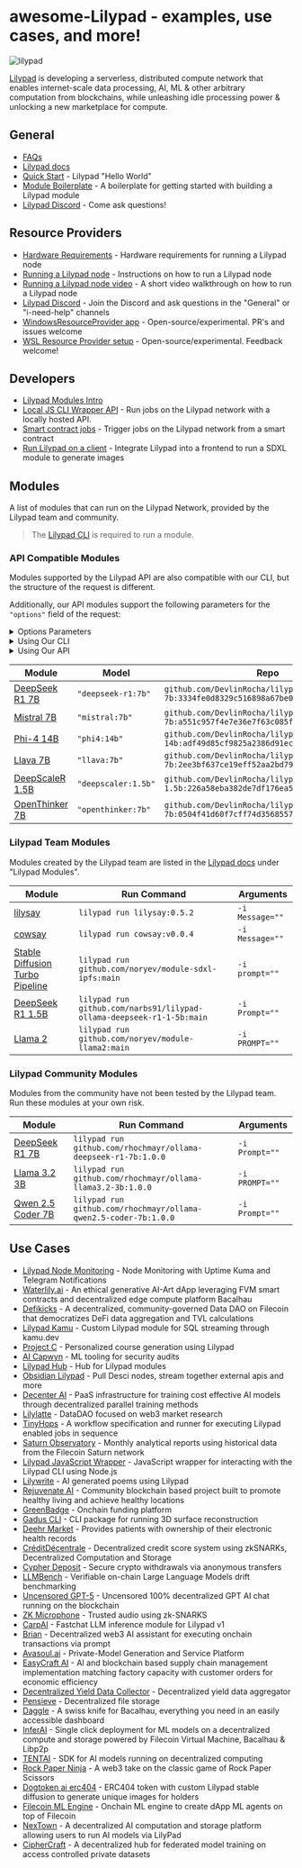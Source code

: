 # awesome-Lilypad - examples, use cases, and more!

![lilypad](https://github.com/user-attachments/assets/251033c7-189c-4bb4-97d9-876343dec587)

[Lilypad](https://lilypad.tech) is developing a serverless, distributed compute network that enables internet-scale data processing, AI, ML & other arbitrary computation from blockchains, while unleashing idle processing power & unlocking a new marketplace for compute.

## General

- [FAQs](https://docs.lilypad.tech/lilypad/faqs)
- [Lilypad docs](https://docs.lilypad.tech/lilypad)
- [Quick Start](https://docs.lilypad.tech/lilypad/lilypad-milky-way-testnet/quick-start) - Lilypad "Hello World"
- [Module Boilerplate](https://github.com/Lilypad-Tech/lilypad-module-boilerplate) - A boilerplate for getting started with building a Lilypad module
- [Lilypad Discord](https://lilypad.team/discord) - Come ask questions!

## Resource Providers

- [Hardware Requirements](https://docs.lilypad.tech/lilypad/hardware-providers/hardware-requirements) - Hardware requirements for running a Lilypad node
- [Running a Lilypad node](https://docs.lilypad.tech/lilypad/hardware-providers/run-a-node) - Instructions on how to run a Lilypad node
- [Running a Lilypad node video](https://www.youtube.com/watch?v=YmOtqOIBQ0k) - A short video walkthrough on how to run a Lilypad node
- [Lilypad Discord](https://lilypad.team/discord) - Join the Discord and ask questions in the "General" or "i-need-help" channels
- [WindowsResourceProvider app](https://github.com/Lilypad-Tech/WindowsResourceProvider) - Open-source/experimental. PR's and issues welcome
- [WSL Resource Provider setup](https://github.com/rhochmayr/lp-wsl-native-rp) - Open-source/experimental. Feedback welcome!

## Developers

- [Lilypad Modules Intro](https://docs.lilypad.tech/lilypad/lilypad-modules/modules-intro)
- [Local JS CLI Wrapper API](https://docs.lilypad.tech/lilypad/developer-resources/js-cli-wrapper-local) - Run jobs on the Lilypad network with a locally hosted API.
- [Smart contract jobs](https://github.com/Lilypad-Tech/lilypad/blob/main/docs/smart-contract-jobs.md) - Trigger jobs on the Lilypad network from a smart contract
- [Run Lilypad on a client](https://blog.lilypadnetwork.org/setting-up-your-lilypad-front-end) - Integrate Lilypad into a frontend to run a SDXL module to generate images

## Modules

A list of modules that can run on the Lilypad Network, provided by the Lilypad team and community.

> The [Lilypad CLI](https://docs.lilypad.tech/lilypad/lilypad-testnet/install-run-requirements) is required to run a module.

### API Compatible Modules

Modules supported by the Lilypad API are also compatible with our CLI, but the structure of the request is different.

Additionally, our API modules support the following parameters for the `"options"` field of the request:

<details>
<summary>Options Parameters</summary>

#### Valid Options Parameters and Default Values

- [Ollama Modelfile](https://github.com/ollama/ollama/blob/main/docs/modelfile.md#valid-parameters-and-values)

| Parameter      | Description                                                                                                                                                                                                                                                                                                                                                 | Default |
| -------------- | ----------------------------------------------------------------------------------------------------------------------------------------------------------------------------------------------------------------------------------------------------------------------------------------------------------------------------------------------------------- | ------- |
| mirostat       | Enable Mirostat sampling for controlling perplexity. (0 = disabled, 1 = Mirostat, 2 = Mirostat 2.0)                                                                                                                                                                                                                                                         | `0`     |
| mirostat_eta   | Influences how quickly the algorithm responds to feedback from the generated text. A lower learning rate will result in slower adjustments, while a higher learning rate will make the algorithm more responsive.                                                                                                                                           | `0.1`   |
| mirostat_tau   | Controls the balance between coherence and diversity of the output. A lower value will result in more focused and coherent text.                                                                                                                                                                                                                            | `5`     |
| num_ctx        | Sets the size of the context window used to generate the next token.                                                                                                                                                                                                                                                                                        | `2048`  |
| repeat_last_n  | Sets how far back for the model to look back to prevent repetition. (0 = disabled, -1 = num_ctx)                                                                                                                                                                                                                                                            | `64`    |
| repeat_penalty | Sets how strongly to penalize repetitions. A higher value (e.g., 1.5) will penalize repetitions more strongly, while a lower value (e.g., 0.9) will be more lenient.                                                                                                                                                                                        | `1.1`   |
| temperature    | The temperature of the model. Increasing the temperature will make the model answer more creatively.                                                                                                                                                                                                                                                        | `0.8`   |
| seed           | Sets the random number seed to use for generation. Setting this to a specific number will make the model generate the same text for the same prompt.                                                                                                                                                                                                        | `0`     |
| stop           | Sets the stop sequences to use. When this pattern is encountered the LLM will stop generating text and return. Multiple stop patterns may be set by specifying multiple separate stop parameters in a modelfile.                                                                                                                                            |         |
| num_predict    | Maximum number of tokens to predict when generating text. (-1 = infinite generation)                                                                                                                                                                                                                                                                        | `-1`    |
| top_k          | Reduces the probability of generating nonsense. A higher value (e.g. 100) will give more diverse answers, while a lower value (e.g. 10) will be more conservative.                                                                                                                                                                                          | `40`    |
| top_p          | Works together with top-k. A higher value (e.g., 0.95) will lead to more diverse text, while a lower value (e.g., 0.5) will generate more focused and conservative text.                                                                                                                                                                                    | `0.9`   |
| min_p          | Alternative to the top_p, and aims to ensure a balance of quality and variety. The parameter p represents the minimum probability for a token to be considered, relative to the probability of the most likely token. For example, with p=0.05 and the most likely token having a probability of 0.9, logits with a value less than 0.045 are filtered out. | `0.0`   |

</details>

<details>
  <summary>Using Our CLI</summary>

1. Replace `GITHUB_USERNAME/MODULE_REPO:TAG` with the "Repo" column from our modules table below.
2. Replace the `model` field value of your request object with the "Model" column from our modules table below.

> When using our CLI, make sure that you Base64 encode your request.

```sh
lilypad run github.com/GITHUB_USERNAME/MODULE_REPO:TAG \
-i request="$(echo -n '{
  "model": "MODEL_NAME:MODEL_VERSION",
  "messages": [{
    "role": "system",
    "content": "you are a helpful AI assistant"
  },
  {
  "role": "user",
  "content": "what is the animal order of the frog?"
  }],
  "stream": false,
  "options": {
    "temperature": 1.0
  }
}' | base64 -w 0)"
```

</details>

<details>
  <summary>Using Our API</summary>

1. Replace `YOUR_API_KEY` with your API key from the [Anura website](https://anura.lilypad.tech/).
2. Replace the `model` field value of your request object with the "Model" column from our modules table below.

```sh
curl -X POST "https://anura-testnet.lilypad.tech/api/v1/chat/completions" \
-H "Content-Type: application/json" \
-H "Accept: text/event-stream" \
-H "Authorization: Bearer YOUR_API_KEY" \
-d '{
  "model": "MODEL_NAME:MODEL_VERSION",
  "messages": [{
    "role": "system",
    "content": "you are a helpful AI assistant"
  },
  {
    "role": "user",
    "content": "what is the animal order of the frog?"
  }],
  "options": {
    "temperature": 1.0
  }
}'
```

</details>

| Module                                                                    | Model               | Repo                                                                                      |
| ------------------------------------------------------------------------- | ------------------- | ----------------------------------------------------------------------------------------- |
| [DeepSeek R1 7B](https://github.com/DevlinRocha/lilypad-deepseek-r1-7b)   | `"deepseek-r1:7b"`  | `github.com/DevlinRocha/lilypad-deepseek-r1-7b:3334fe0d8329c516898a67be0ef656c7492a9d79`  |
| [Mistral 7B](https://github.com/DevlinRocha/lilypad-mistral-7b)           | `"mistral:7b"`      | `github.com/DevlinRocha/lilypad-mistral-7b:a551c957f4e7e36e7f63c085f3cd3fe742b6e9dc`      |
| [Phi-4 14B](https://github.com/DevlinRocha/lilypad-phi4-14b)              | `"phi4:14b"`        | `github.com/DevlinRocha/lilypad-phi4-14b:adf49d85cf9825a2386d91eccd910dbfe44e2499`        |
| [Llava 7B](https://github.com/DevlinRocha/lilypad-llava-7b)               | `"llava:7b"`        | `github.com/DevlinRocha/lilypad-llava-7b:2ee3bf637ce19eff52aa2bd79ad449d70e092119`        |
| [DeepScaleR 1.5B](https://github.com/DevlinRocha/lilypad-deepscaler-1.5b) | `"deepscaler:1.5b"` | `github.com/DevlinRocha/lilypad-deepscaler-1.5b:226a58eba382de7df176ea51eb2b8317973be49c` |
| [OpenThinker 7B](https://github.com/DevlinRocha/lilypad-openthinker-7b)   | `"openthinker:7b"`  | `github.com/DevlinRocha/lilypad-openthinker-7b:0504f41d60f7cff74d3568557a998bd1b7d6205f`  |

### Lilypad Team Modules

Modules created by the Lilypad team are listed in the [Lilypad docs](https://docs.lilypad.tech/lilypad/lilypad-modules/modules-intro) under "Lilypad Modules".

| Module                                                                         | Run Command                                                           | Arguments       |
| ------------------------------------------------------------------------------ | --------------------------------------------------------------------- | --------------- |
| [lilysay](https://github.com/Lilypad-Tech/lilypad-module-lilysay)              | `lilypad run lilysay:0.5.2`                                           | `-i Message=""` |
| [cowsay](https://github.com/lilypad-tech/lilypad-module-cowsay)                | `lilypad run cowsay:v0.0.4`                                           | `-i Message=""` |
| [Stable Diffusion Turbo Pipeline](https://github.com/noryev/module-sdxl-ipfs)  | `lilypad run github.com/noryev/module-sdxl-ipfs:main`                 | `-i prompt=""`  |
| [DeepSeek R1 1.5B](https://github.com/narbs91/lilypad-ollama-deepseek-r1-1-5b) | `lilypad run github.com/narbs91/lilypad-ollama-deepseek-r1-1-5b:main` | `-i Prompt=""`  |
| [Llama 2](https://github.com/noryev/module-llama2)                             | `lilypad run github.com/noryev/module-llama2:main`                    | `-i PROMPT=""`  |

### Lilypad Community Modules

Modules from the community have not been tested by the Lilypad team. Run these modules at your own risk.

| Module                                                                               | Run Command                                                      | Arguments      |
| ------------------------------------------------------------------------------------ | ---------------------------------------------------------------- | -------------- |
| [DeepSeek R1 7B](https://github.com/rhochmayr/ollama-deepseek-r1-7b/tree/1.0.0)      | `lilypad run github.com/rhochmayr/ollama-deepseek-r1-7b:1.0.0`   | `-i Prompt=""` |
| [Llama 3.2 3B](https://github.com/rhochmayr/ollama-llama3.2-3b/tree/1.0.0)           | `lilypad run github.com/rhochmayr/ollama-llama3.2-3b:1.0.0`      | `-i PROMPT=""` |
| [Qwen 2.5 Coder 7B](https://github.com/rhochmayr/ollama-qwen2.5-coder-7b/tree/1.0.0) | `lilypad run github.com/rhochmayr/ollama-qwen2.5-coder-7b:1.0.0` | `-i Prompt=""` |

## Use Cases

- [Lilypad Node Monitoring](https://github.com/rhochmayr/lilypad-rp-monitoring) - Node Monitoring with Uptime Kuma and Telegram Notifications
- [Waterlily.ai](https://github.com/Lilypad-Tech/Waterlily) - An ethical generative AI-Art dApp leveraging FVM smart contracts and decentralized edge compute platform Bacalhau
- [Defikicks](https://github.com/md0x/defikicks) - A decentralized, community-governed Data DAO on Filecoin that democratizes DeFi data aggregation and TVL calculations
- [Lilypad Kamu](https://github.com/polus-arcticus/lilypad-module-kamu/blob/main/lilypad_module.json.tmpl) - Custom Lilypad module for SQL streaming through kamu.dev
- [Project C](https://github.com/0xgoldenlion/project-C) - Personalized course generation using Lilypad
- [AI Capwyn](https://github.com/jeytuan/OpenDataHackathon_Lilypad) - ML tooling for security audits
- [Lilypad Hub](https://github.com/oBLAZERo2001/lilypad-hub) - Hub for Lilypad modules
- [Obsidian Lilypad](https://github.com/polus-arcticus/obsidian-lilypad) - Pull Desci nodes, stream together external apis and more
- [Decenter AI](https://github.com/orgs/DeCenter-AI/repositories) - PaaS infrastructure for training cost effective AI models through decentralized parallel training methods
- [Lilylatte](https://github.com/Caruso33/LilyLatte_OpenDataHack) - DataDAO focused on web3 market research
- [TinyHops](https://github.com/zcstarr/tiny-hops) - A workflow specification and runner for executing Lilypad enabled jobs in sequence
- [Saturn Observatory](https://github.com/cronian-tech/saturn-observatory) - Monthly analytical reports using historical data from the Filecoin Saturn network
- [Lilypad JavaScript Wrapper](https://github.com/only4sim/lilypad-javascript-wrapper) - JavaScript wrapper for interacting with the Lilypad CLI using Node.js
- [Lilywrite](https://github.com/Khwahish29/lilywrite) - AI generated poems using Lilypad
- [Rejuvenate AI](https://github.com/orgs/open-data-hack/repositories) - Community blockchain based project built to promote healthy living and achieve healthy locations
- [GreenBadge](https://github.com/priyanshur66/greenbadge) - Onchain funding platform
- [Gadus CLI](https://github.com/The-Extra-Project/Gadius-CLI) - CLI package for running 3D surface reconstruction
- [Deehr Market](https://github.com/Cabal-Labs/deehr-market-client) - Provides patients with ownership of their electronic health records
- [CréditDécentrale](https://github.com/solity-research/ETHGlobalParis2023) - Decentralized credit score system using zkSNARKs, Decentralized Computation and Storage
- [Cypher Deposit](https://github.com/Alice-s-Deposit) - Secure crypto withdrawals via anonymous transfers
- [LLMBench](https://github.com/codethazine/llmbench) - Verifiable on-chain Large Language Models drift benchmarking
- [Uncensored GPT-5](https://ethglobal.com/showcase/uncensored-gpt-5-blockchain-15did) - Uncensored 100% decentralized GPT AI chat running on the blockchain
- [ZK Microphone](https://github.com/Miyamura80/ZKMicrophone) - Trusted audio using zk-SNARKS
- [CarpAI](https://devpost.com/software/carpai-fmecgh) - Fastchat LLM inference module for Lilypad v1
- [Brian](https://github.com/brian-knows/brian-fine-tuning) - Decentralized web3 AI assistant for executing onchain transactions via prompt
- [Avasoul.ai](https://github.com/mr-spaghetti-code/lilypad/tree/main) - Private-Model Generation and Service Platform
- [EasyCraft AI](https://github.com/BigTava/easycraft) - AI and blockchain based supply chain management implementation matching factory capacity with customer orders for economic efficiency
- [Decentralized Yield Data Collector](https://github.com/aaytuncc/HackFS-2023) - Decentralized yield data aggregator
- [Pensieve](https://github.com/ahsueh1996/Pensieve-) - Decentralized file storage
- [Daggle](https://github.com/leostelon/daggle) - A swiss knife for Bacalhau, everything you need in an easily accessible dashboard
- [InferAI](https://github.com/Shubhamai/hackfs2023) - Single click deployment for ML models on a decentralized compute and storage powered by Filecoin Virtual Machine, Bacalhau & Libp2p
- [TENTAI](https://github.com/debuggingfuture/tentai) - SDK for AI models running on decentralized computing
- [Rock Paper Ninja](https://github.com/tonynacumoto/rock-paper-ninja) - A web3 take on the classic game of Rock Paper Scissors
- [Dogtoken ai erc404](https://github.com/lucasespinosa28/dogtoken) - ERC404 token with custom Lilypad stable diffusion to generate unique images for holders
- [Filecoin ML Engine](https://github.com/Prajjawalk/filecoin-ML-engine) - Onchain ML engine to create dApp ML agents on top of Filecoin
- [NexTown](https://github.com/DogukanGun/hackfs24-ai-marketplace) - A decentralized AI computation and storage platform allowing users to run AI models via LilyPad
- [CipherCraft](https://github.com/Shubham-Rasal/CipherCraft) - A decentralized hub for federated model training on access controlled private datasets

```

```
